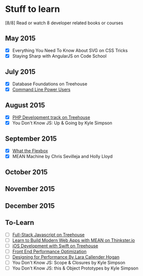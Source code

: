# Stuff to learn

[8/8] Read or watch 8 developer related books or courses

## May 2015
- [x] Everything You Need To Know About SVG on CSS Tricks
- [x] Staying Sharp with AngularJS on Code School

## July 2015
- [x] Database Foundations on Treehouse
- [x] [Command Line Power Users](http://commandlinepoweruser.com/)

## August 2015
- [x] [PHP Development track on Treehouse](http://teamtreehouse.com/tracks/php-development)
- [x] You Don't Know JS: Up & Going by Kyle Simpson

## September 2015
- [x] [What the Flexbox](http://flexbox.io/)
- [x] MEAN Machine by Chris Sevilleja and Holly Lloyd

## October 2015

## November 2015

## December 2015

To-Learn
---
- [ ] [Full-Stack Javascript on Treehouse](https://teamtreehouse.com/tracks/fullstack-javascript)
- [ ] [Learn to Build Modern Web Apps with MEAN on Thinkster.io](https://thinkster.io/mean-stack-tutorial/)
- [ ] [iOS Development with Swift on Treehouse](http://teamtreehouse.com/tracks/ios-development-with-swift)
- [ ] [Front End Performance Optimization](http://teamtreehouse.com/library/front-end-performance-optimization)
- [ ] [Designing for Performance By Lara Callender Hogan](http://designingforperformance.com/)
- [ ] You Don't Know JS: Scope & Closures by Kyle Simpson
- [ ] You Don't Know JS: this & Object Prototypes by Kyle Simpson
